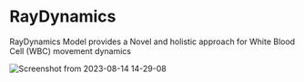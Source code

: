 # RayDynamics
RayDynamics Model provides a Novel and holistic approach for White Blood Cell (WBC) movement dynamics


![Screenshot from 2023-08-14 14-29-08](https://github.com/ParthaPRay/RayDynamics/assets/1689639/5544a3c3-cdf3-4a8b-bc33-b9c03c39c4c3)
